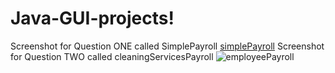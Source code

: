 # Java-GUI-projects!
Screenshot for Question ONE called SimplePayroll
[simplePayroll](https://github.com/NessaMuthoni/Java-GUI-projects/assets/114511365/d394a49e-0af6-45b5-9836-f4cb1e515ce2)
Screenshot for Question TWO called cleaningServicesPayroll
![employeePayroll](https://github.com/NessaMuthoni/Java-GUI-projects/assets/114511365/5b61a5fb-7587-4693-848a-c3fb4840b079)

